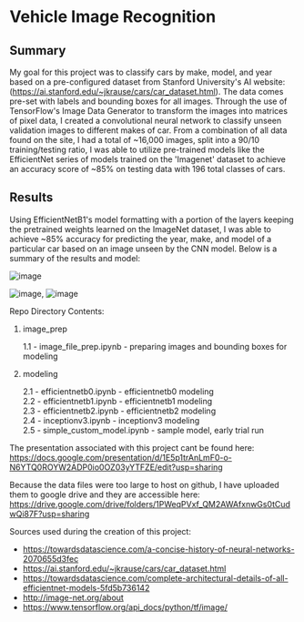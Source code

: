 # Vehicle Image Recognition

## Summary
 
My goal for this project was to classify cars by make, model, and year based on a pre-configured dataset from Stanford University's AI website: (https://ai.stanford.edu/~jkrause/cars/car_dataset.html). The data comes pre-set with labels and bounding boxes for all images. Through the use of TensorFlow's Image Data Generator to transform the images into matrices of pixel data, I created a convolutional neural network to classify unseen validation images to different makes of car. From a combination of all data found on the site, I had a total of ~16,000 images, split into a 90/10 training/testing ratio, I was able to utilize pre-trained models like the EfficientNet series of models trained on the 'Imagenet' dataset to achieve an accuracy score of ~85% on testing data with 196 total classes of cars.


## Results

Using EfficientNetB1's model formatting with a portion of the layers keeping the pretrained weights learned on the ImageNet dataset, I was able to achieve ~85% accuracy for predicting the year, make, and model of a particular car based on an image unseen by the CNN model. Below is a summary of the results and model:


![image](https://user-images.githubusercontent.com/42257654/112686101-b6202100-8e32-11eb-8a32-e6f91d309fb9.png)


![image](https://user-images.githubusercontent.com/42257654/112685958-82dd9200-8e32-11eb-8d61-c461555069dd.png), ![image](https://user-images.githubusercontent.com/42257654/112686052-a4d71480-8e32-11eb-9d77-1ed97efcfbac.png)




Repo Directory Contents:

  
1) image_prep

   1.1 - image_file_prep.ipynb - preparing images and bounding boxes for modeling


2) modeling

   2.1 - efficientnetb0.ipynb - efficientnetb0 modeling \
   2.2 - efficientnetb1.ipynb - efficientnetb1 modeling \
   2.3 - efficientnetb2.ipynb - efficientnetb2 modeling \
   2.4 - inceptionv3.ipynb - inceptionv3 modeling \
   2.5 - simple_custom_model.ipynb - sample model, early trial run
 
The presentation associated with this project cant be found here:                                        
https://docs.google.com/presentation/d/1E5p1trAnLmF0-o-N6YTQ0ROYW2ADP0io0OZ03yYTFZE/edit?usp=sharing

Because the data files were too large to host on github, I have uploaded them to google drive and they are accessible here:
https://drive.google.com/drive/folders/1PWeqPVxf_QM2AWAfxnwGs0tCudwQi87F?usp=sharing

Sources used during the creation of this project:

- https://towardsdatascience.com/a-concise-history-of-neural-networks-2070655d3fec
- https://ai.stanford.edu/~jkrause/cars/car_dataset.html
- https://towardsdatascience.com/complete-architectural-details-of-all-efficientnet-models-5fd5b736142
- http://image-net.org/about
- https://www.tensorflow.org/api_docs/python/tf/image/

